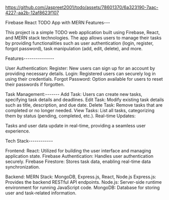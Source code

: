 https://github.com/Jaspreet2001/todo/assets/78601370/6a323190-7aac-4227-aa2b-12af8623f107

Firebase React TODO App with MERN Features---

This project is a simple TODO web application built using Firebase, React, and MERN stack technologies. The app allows users to manage their tasks by providing functionalities such as user authentication (login, register, forgot password), task manipulation (add, edit, delete), and more.

Features---------------

User Authentication:
Register: New users can sign up for an account by providing necessary details.
Login: Registered users can securely log in using their credentials.
Forgot Password: Option available for users to reset their passwords if forgotten.

Task Management:-------
Add Task: Users can create new tasks, specifying task details and deadlines.
Edit Task: Modify existing task details such as title, description, and due date.
Delete Task: Remove tasks that are completed or no longer needed.
View Tasks: List all tasks, categorizing them by status (pending, completed, etc.).
Real-time Updates:

Tasks and user data update in real-time, providing a seamless user experience.

Tech Stack------------

Frontend:
React: Utilized for building the user interface and managing application state.
Firebase Authentication: Handles user authentication securely.
Firebase Firestore: Stores task data, enabling real-time data synchronization.

Backend:
MERN Stack: MongoDB, Express.js, React, Node.js
Express.js: Provides the backend RESTful API endpoints.
Node.js: Server-side runtime environment for running JavaScript code.
MongoDB: Database for storing user and task-related information.
